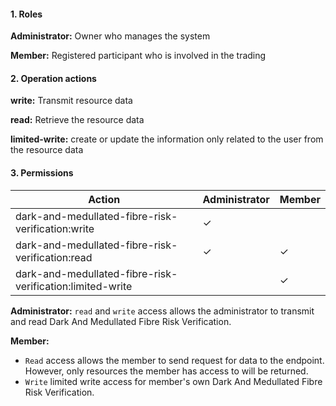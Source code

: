 #### 1. Roles

**Administrator:** Owner who manages the system

**Member:** Registered participant who is involved in the trading

#### 2. Operation actions

**write:** Transmit resource data

**read:** Retrieve the resource data

**limited-write:** create or update the information only related to the user from the resource data

#### 3. Permissions


|      Action                      | Administrator       | Member            |
|----------------------------------|---------------------|-------------------|
| dark-and-medullated-fibre-risk-verification:write  | ✓                   |                 |
| dark-and-medullated-fibre-risk-verification:read   | ✓                   | ✓                |
| dark-and-medullated-fibre-risk-verification:limited-write  |                    | ✓                |

**Administrator:** `read` and `write` access allows the administrator to transmit and read Dark And Medullated Fibre Risk Verification.

**Member:** 
- `Read` access allows the member to send request for data to the endpoint. However, only resources the member has access to will be returned. 
- `Write` limited write access for member's own Dark And Medullated Fibre Risk Verification.
